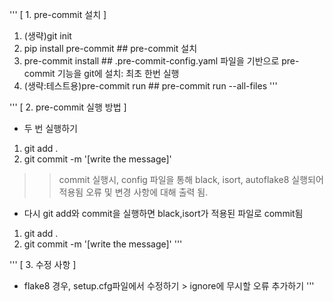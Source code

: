 '''
[ 1. pre-commit 설치 ]
1. (생략)git init
2. pip install pre-commit                                  ## pre-commit 설치
3. pre-commit install                                      ## .pre-commit-config.yaml 파일을 기반으로 pre-commit 기능을 git에 설치: 최초 한번 실행
4. (생략:테스트용)pre-commit run                            ## pre-commit run --all-files
'''

'''
[ 2. pre-commit 실행 방법 ]
- 두 번 실행하기

1. git add .
2. git commit -m '[write the message]'
>> commit 실행시, config 파일을 통해 black, isort, autoflake8 실행되어 적용됨
>> 오류 및 변경 사항에 대해 출력 됨.

- 다시 git add와 commit을 실행하면 black,isort가 적용된 파일로 commit됨
1. git add .
2. git commit -m '[write the message]'
'''

'''
[ 3. 수정 사항 ]
- flake8 경우, setup.cfg파일에서 수정하기 > ignore에 무시할 오류 추가하기
'''
